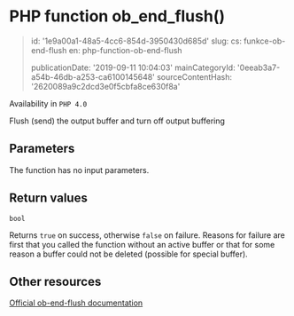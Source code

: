 PHP function ob_end_flush()
===========================

> id: '1e9a00a1-48a5-4cc6-854d-3950430d685d'
> slug:
> 	cs: funkce-ob-end-flush
> 	en: php-function-ob-end-flush
> 
> publicationDate: '2019-09-11 10:04:03'
> mainCategoryId: '0eeab3a7-a54b-46db-a253-ca6100145648'
> sourceContentHash: '2620089a9c2dcd3e0f5cbfa8ce630f8a'

Availability in `PHP 4.0`

Flush (send) the output buffer and turn off output buffering


Parameters
--------------

The function has no input parameters.

Return values
----------------

`bool`

Returns `true` on success, otherwise `false` on failure. Reasons for failure are first that you called the
function without an active buffer or that for some reason a buffer could
not be deleted (possible for special buffer).

Other resources
------------

[Official ob-end-flush documentation](https://www.php.net/manual/en/function.ob-end-flush.php)
